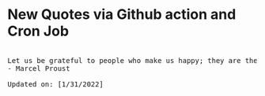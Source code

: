 # New Quotes via Github action and Cron Job

<pre>
<!-- #quote -->
Let us be grateful to people who make us happy; they are the charming gardeners who make our souls blossom.
- Marcel Proust

Updated on: [1/31/2022]
<!-- #quoteEnd -->
</pre>
